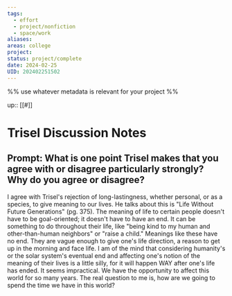 ```yaml
---
tags:
  - effort
  - project/nonfiction
  - space/work
aliases: 
areas: college
project: 
status: project/complete
date: 2024-02-25
UID: 202402251502
---
```


%%
use whatever metadata is relevant for your project
%%

up:: [[#]]

# Trisel Discussion Notes

## Prompt: What is one point Trisel makes that you agree with or disagree particularly strongly? Why do you agree or disagree?

I agree with Trisel's rejection of long-lastingness, whether personal, or as a species, to give meaning to our lives. He talks about this is "Life Without Future Generations" (pg. 375). The meaning of life to certain people doesn't have to be goal-oriented; it doesn't have to have an end. It can be something to do throughout their life, like "being kind to my human and other-than-human neighbors" or "raise a child." Meanings like these have no end. They are vague enough to give one's life direction, a reason to get up in the morning and face life. I am of the mind that considering humanity's or the solar system's eventual end and affecting one's notion of the meaning of their lives is a little silly, for it will happen WAY after one's life has ended. It seems impractical. We have the opportunity to affect this world for so many years. The real question to me is, how are we going to spend the time we have in this world?